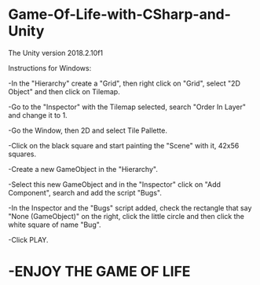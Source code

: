 # Game-Of-Life-with-CSharp-and-Unity
The Unity version 2018.2.10f1

Instructions for Windows:

-In the "Hierarchy" create a "Grid", then right click on "Grid", select "2D Object" and then click on Tilemap.

-Go to the "Inspector" with the Tilemap selected, search "Order In Layer" and change it to 1.

-Go the Window, then 2D and select Tile Pallette.

-Click on the black square and start painting the "Scene" with it, 42x56 squares.

-Create a new GameObject in the "Hierarchy".

-Select this new GameObject and in the "Inspector" click on "Add Component", search and add the script "Bugs".

-In the Inspector and the "Bugs" script added, check the rectangle that say "None (GameObject)" on the right, click the little circle and then click the white square of name "Bug".

-Click PLAY.

# -ENJOY THE GAME OF LIFE

